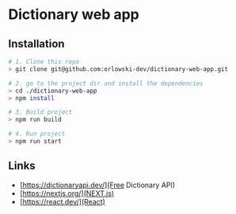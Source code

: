 # Dictionary web app

## Installation

```bash
# 1. Clone this repo
> git clone git@github.com:orlowski-dev/dictionary-web-app.git

# 2. go to the project dir and install the dependencies
> cd ./dictionary-web-app
> npm install

# 3. Build project
> npm run build

# 4. Run project
> npm run start
```

## Links

- [https://dictionaryapi.dev/](Free Dictionary API)
- [https://nextjs.org/](NEXT.js)
- [https://react.dev/](React)
